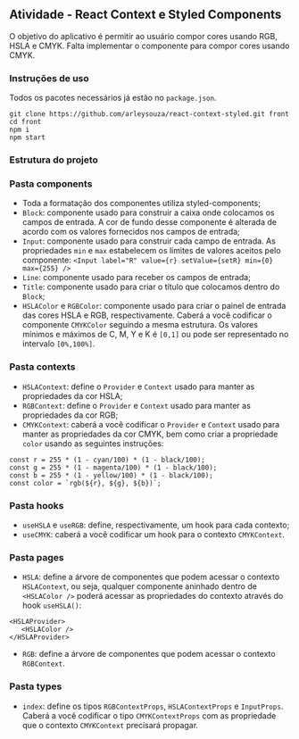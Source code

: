 ## Atividade - React Context e Styled Components

O objetivo do aplicativo é permitir ao usuário compor cores usando RGB, HSLA e CMYK.
Falta implementar o componente para compor cores usando CMYK.

### Instruções de uso
Todos os pacotes necessários já estão no `package.json`.
```
git clone https://github.com/arleysouza/react-context-styled.git front
cd front
npm i
npm start
```

### Estrutura do projeto

### Pasta components
- Toda a formatação dos componentes utiliza styled-components;
- `Block`: componente usado para construir a caixa onde colocamos os campos de entrada. A cor de fundo desse componente é alterada de acordo com os valores fornecidos nos campos de entrada; 
- `Input`: componente usado para construir cada campo de entrada. As propriedades `min` e `max` estabelecem os limites de valores aceitos pelo componente:
```<Input label="R" value={r} setValue={setR} min={0} max={255} />```
- `Line`: componente usado para receber os campos de entrada;
- `Title`: componente usado para criar o título que colocamos dentro do `Block`;
- `HSLAColor` e `RGBColor`: componente usado para criar o painel de entrada das cores HSLA e RGB, respectivamente. Caberá a você codificar o componente `CMYKColor` seguindo a mesma estrutura. Os valores mínimos e máximos de C, M, Y e K é `[0,1]` ou pode ser representado no intervalo `[0%,100%]`.

### Pasta contexts
- `HSLAContext`: define o `Provider` e `Context` usado para manter as propriedades da cor HSLA;
- `RGBContext`: define o `Provider` e `Context` usado para manter as propriedades da cor RGB;
- `CMYKContext`: caberá a você codificar o `Provider` e `Context` usado para manter as propriedades da cor CMYK, bem como criar a propriedade `color` usando as seguintes instruções:
```
const r = 255 * (1 - cyan/100) * (1 - black/100);
const g = 255 * (1 - magenta/100) * (1 - black/100);
const b = 255 * (1 - yellow/100) * (1 - black/100);
const color = `rgb(${r}, ${g}, ${b})`;
```

### Pasta hooks
- `useHSLA` e `useRGB`: define, respectivamente, um hook para cada contexto;
- `useCMYK`: caberá a você codificar um hook para o contexto `CMYKContext`.

### Pasta pages
- `HSLA`: define a árvore de componentes que podem acessar o contexto `HSLAContext`, ou seja, qualquer componente aninhado dentro de `<HSLAColor />` poderá acessar as propriedades do contexto através do hook `useHSLA()`:
```
<HSLAProvider>
   <HSLAColor />
</HSLAProvider>
```
- `RGB`: define a árvore de componentes que podem acessar o contexto `RGBContext`.

### Pasta types
- `index`: define os tipos `RGBContextProps`, `HSLAContextProps` e `InputProps`. Caberá a você codificar o tipo `CMYKContextProps` com as propriedade que o contexto `CMYKContext` precisará propagar.

